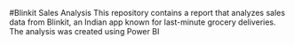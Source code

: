 #Blinkit Sales Analysis 
This repository contains a report that analyzes sales data from Blinkit, an Indian app known for last-minute grocery deliveries. The analysis was created using Power BI

